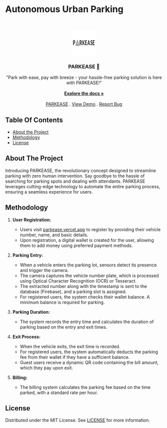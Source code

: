 # Autonomous Urban Parking

<br/>
<p align="center">
  <a href="https://github.com/CheetahCodes21/Autonomous-Urban-Parking-/blob/main/images/company_logo.png">
    <img src="images/company_logo.png" alt="Logo" width="80" height="80">
  </a>

  <h3 align="center">PARKEASE 🚙</h3>

  <p align="center">
    "Park with ease, pay with breeze - your hassle-free parking solution is here with PARKEASE!"
    <br/>
    <br/>
    <a href="https://github.com/CheetahCodes21/Autonomous-Urban-Parking-/blob/main/PARKEASE%20DOCUMENTATION/PARKEASE%20DOCUMENTATION.pdf"><strong>Explore the docs »</strong></a>
    <br/>
    <br/>
    <a href="https://parkease.vercel.app">PARKEASE</a>
    .
    <a href="https://drive.google.com/file/d/1k35T2plLICuuwJIJoQ_r9BUdfotTNSuZ/view?usp=drive_link">View Demo</a>
    .
    <a href="https://github.com/Shivanaik11/PARKEASE/issues">Report Bug</a>
  </p>
</p>



## Table Of Contents
* [About the Project](#about-the-project)
* [Methodology](#Methodology)
* [License](#license)

## About The Project
Introducing PARKEASE, the revolutionary concept designed to streamline parking with zero human intervention. Say goodbye to the hassle of searching for parking spots and dealing with attendants. PARKEASE leverages cutting-edge technology to automate the entire parking process, ensuring a seamless experience for users.

## Methodology



1. **User Registration:**
   - Users visit [parkease.vercel.app](https://parkease.vercel.app) to register by providing their vehicle number, name, and basic details.
   - Upon registration, a digital wallet is created for the user, allowing them to add money using preferred payment methods.

2. **Parking Entry:**
   - When a vehicle enters the parking lot, sensors detect its presence and trigger the camera.
   - The camera captures the vehicle number plate, which is processed using Optical Character Recognition (OCR) or Tesseract.
   - The extracted number along with the timestamp is sent to the database (Firebase), and a parking slot is assigned.
   - For registered users, the system checks their wallet balance. A minimum balance is required for parking.

3. **Parking Duration:**
   - The system records the entry time and calculates the duration of parking based on the entry and exit times.

4. **Exit Process:**
   - When the vehicle exits, the exit time is recorded.
   - For registered users, the system automatically deducts the parking fee from their wallet if they have a sufficient balance.
   - Guest users receive a dynamic QR code containing the bill amount, which they pay upon exit.

5. **Billing:**
   - The billing system calculates the parking fee based on the time parked, with a standard rate per hour.

## License
Distributed under the MIT License. See [LICENSE](https://github.com/Shivanaik11/PARKEASE/blob/main/LICENSE.md) for more information.
